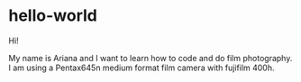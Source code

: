 # hello-world

Hi!

My name is Ariana and I want to learn how to code and do film photography.
I am using a Pentax645n medium format film camera with fujifilm 400h.
